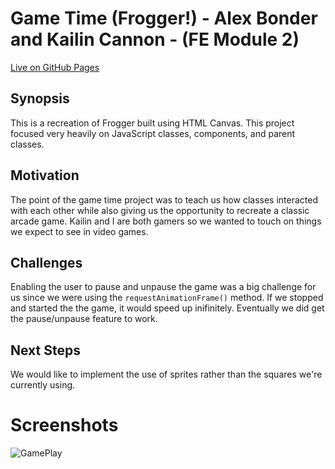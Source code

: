 # Game Time (Frogger!) - Alex Bonder and Kailin Cannon - (FE Module 2)

[Live on GitHub Pages](https://lexbonder.github.io/game-time/)

## Synopsis

This is a recreation of Frogger built using HTML Canvas. This project focused very heavily on JavaScript classes, components, and parent classes.  

## Motivation

The point of the game time project was to teach us how classes interacted with each other while also giving us the opportunity to recreate a classic arcade game. Kailin and I are both gamers so we wanted to touch on things we expect to see in video games.

## Challenges

Enabling the user to pause and unpause the game was a big challenge for us since we were using the `requestAnimationFrame()` method. If we stopped and started the the game, it would speed up inifinitely. Eventually we did get the pause/unpause feature to work.

## Next Steps

We would like to implement the use of sprites rather than the squares we're currently using.

# Screenshots

![GamePlay](http://g.recordit.co/R5HDOJwCKq.gif)
